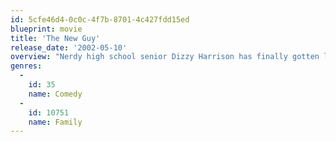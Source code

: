 ```yaml
---
id: 5cfe46d4-0c0c-4f7b-8701-4c427fdd15ed
blueprint: movie
title: 'The New Guy'
release_date: '2002-05-10'
overview: "Nerdy high school senior Dizzy Harrison has finally gotten lucky -- after purposely getting expelled, he takes lessons in 'badass cool' from a convict and enrolls at a new school. But can he keep up the ruse?"
genres:
  -
    id: 35
    name: Comedy
  -
    id: 10751
    name: Family
---
```

